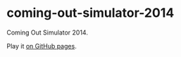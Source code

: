 coming-out-simulator-2014
=========================

Coming Out Simulator 2014.

Play it [on GitHub pages](ncase.github.io/coming-out-simulator-2014).

